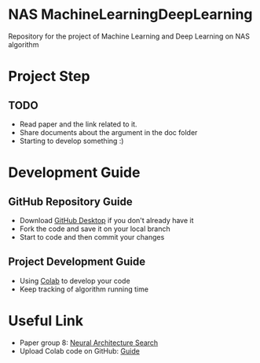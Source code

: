 # NAS MachineLearningDeepLearning
Repository for the project of Machine Learning and Deep Learning on NAS algorithm

# Project Step
## TODO
- Read paper and the link related to it.
- Share documents about the argument in the doc folder
- Starting to develop something :)

# Development Guide
## GitHub Repository Guide
- Download [GitHub Desktop](https://desktop.github.com/) if you don't already have it
- Fork the code and save it on your local branch
- Start to code and then commit your changes
## Project Development Guide
- Using [Colab](https://colab.research.google.com/) to develop your code
- Keep tracking of algorithm running time

# Useful Link
- Paper group 8: [Neural Architecture Search](doc/paper.pdf)
- Upload Colab code on GitHub: [Guide](https://bebi103a.github.io/lessons/02/git_with_colab.html#:~:text=After%20you%20have%20made%20changes,be%20pushed%20to%20your%20repository.)


